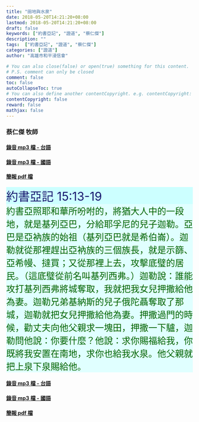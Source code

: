 ```yaml
---
title: "田地與水泉"
date: 2018-05-20T14:21:20+08:00
lastmod: 2018-05-20T14:21:20+08:00
draft: false
keywords: ["約書亞記", "證道", "蔡仁傑"]
description: ""
tags:  ["約書亞記", "證道", "蔡仁傑"]
categories: ["證道"]
author: "高雄市和平浸信會"

# You can also close(false) or open(true) something for this content.
# P.S. comment can only be closed
comment: false
toc: false
autoCollapseToc: true
# You can also define another contentCopyright. e.g. contentCopyright: "This is another copyright."
contentCopyright: false
reward: false
mathjax: false
---
```


### 蔡仁傑 牧師

#### [錄音 mp3 檔 - 台語](/mp3-s/s20180520t.mp3 "田地與水泉 - 台語")

#### [錄音 mp3 檔 - 國語](/mp3-s/s20180520c.mp3 "田地與水泉 - 國語")

#### [簡報 pdf 檔](/pdf-s/s20180520.pdf "田地與水泉")

<div style="background-color:#CCFFFF"><font size="6", color="#191970">
約書亞記 15:13-19
</font>
</div>

<div style="background-color:#E0FFFF"><font size="5", color="#006400">
約書亞照耶和華所吩咐的，將猶大人中的一段地，就是基列亞巴，分給耶孚尼的兒子迦勒。亞巴是亞衲族的始祖（基列亞巴就是希伯崙）。迦勒就從那裡趕出亞衲族的三個族長，就是示篩、亞希幔、撻買；又從那裡上去，攻擊底璧的居民。（這底璧從前名叫基列西弗。）迦勒說：誰能攻打基列西弗將城奪取，我就把我女兒押撒給他為妻。迦勒兄弟基納斯的兒子俄陀聶奪取了那城，迦勒就把女兒押撒給他為妻。押撒過門的時候，勸丈夫向他父親求一塊田，押撒一下驢，迦勒問他說：你要什麼？他說：求你賜福給我，你既將我安置在南地，求你也給我水泉。他父親就把上泉下泉賜給他。
</font>
</div>

#### [錄音 mp3 檔 - 台語](/mp3-s/s20180520t.mp3 "田地與水泉 - 台語")

#### [錄音 mp3 檔 - 國語](/mp3-s/s20180520c.mp3 "田地與水泉 - 國語")

#### [簡報 pdf 檔](/pdf-s/s20180520.pdf "田地與水泉")